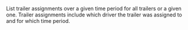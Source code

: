 List trailer assignments over a given time period for all trailers or a given one. Trailer assignments include which driver the trailer was assigned to and for which time period.
